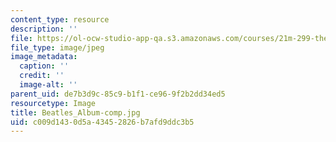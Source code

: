 ```yaml
---
content_type: resource
description: ''
file: https://ol-ocw-studio-app-qa.s3.amazonaws.com/courses/21m-299-the-beatles-fall-2017/c009d1430d5a43452826b7afd9ddc3b5_Beatles_Album-comp.jpg
file_type: image/jpeg
image_metadata:
  caption: ''
  credit: ''
  image-alt: ''
parent_uid: de7b3d9c-85c9-b1f1-ce96-9f2b2dd34ed5
resourcetype: Image
title: Beatles_Album-comp.jpg
uid: c009d143-0d5a-4345-2826-b7afd9ddc3b5
---
```

